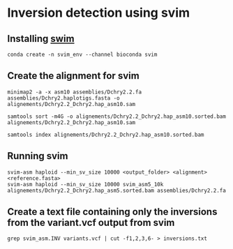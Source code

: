 # Inversion detection using svim

## Installing [swim](https://github.com/eldariont/svim-asm)

```
conda create -n svim_env --channel bioconda svim
```

## Create the alignment for svim

```
minimap2 -a -x asm10 assemblies/Dchry2.2.fa assemblies/Dchry2.haplotigs.fasta -o alignements/Dchry2.2_Dchry2.hap_asm10.sam

samtools sort -m4G -o alignements/Dchry2.2_Dchry2.hap_asm10.sorted.bam alignements/Dchry2.2_Dchry2.hap_asm10.sam

samtools index alignements/Dchry2.2_Dchry2.hap_asm10.sorted.bam
```

## Running svim

```
svim-asm haploid --min_sv_size 10000 <output_folder> <alignment> <reference.fasta>
svim-asm haploid --min_sv_size 10000 svim_asm5_10k alignements/Dchry2.2_Dchry2.hap_asm5.sorted.bam assemblies/Dchry2.2.fa
```

## Create a text file containing only the inversions from the variant.vcf output from svim

```
grep svim_asm.INV variants.vcf | cut -f1,2,3,6- > inversions.txt
```
